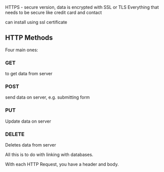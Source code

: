 HTTPS - secure version, data is encrypted with SSL or TLS
Everything that needs to be secure like credit card and contact

can install using ssl certificate

## HTTP Methods

Four main ones:

### GET

to get data from server

### POST

send data on server, e.g. submitting form

### PUT

Update data on server

### DELETE

Deletes data from server

All this is to do with linking with databases.

With each HTTP Request, you have a header and body.

